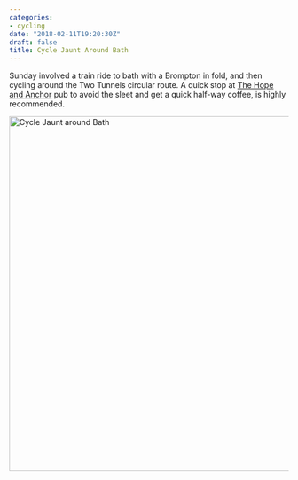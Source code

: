 ```yaml
---
categories:
- cycling
date: "2018-02-11T19:20:30Z"
draft: false
title: Cycle Jaunt Around Bath
---
```

Sunday involved a train ride to bath with a Brompton in fold, and then cycling around the Two Tunnels circular route. A quick stop at [The Hope and Anchor](http://hopeandanchormidford.co.uk) pub to avoid the sleet and get a quick half-way coffee, is highly recommended.

<a data-flickr-embed="true"  href="https://secure.flickr.com/photos/kabads/albums/72157669458021059" title="Cycle Jaunt around Bath"><img src="https://farm5.staticflickr.com/4626/28426294529_b92230306f_z.jpg" width="640" height="640" alt="Cycle Jaunt around Bath"></a><script async src="//embedr.flickr.com/assets/client-code.js" charset="utf-8"></script>
